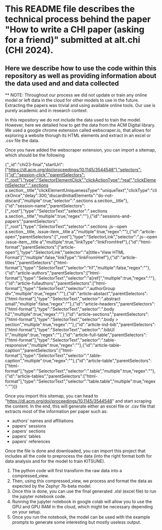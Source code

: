 # This README file describes the technical process behind the paper "How to write a CHI paper (asking for a friend)" submitted at alt.chi (CHI 2024).

## Here we describe how to use the code within this repository as well as providing information about the data used and and data collected

** NOTE: Throughout our process we did not update or train any online model or left data in the cloud for other models to use in the future. 
Extracting the papers was trivial and using available online tools. Our use is purely academic and in research context. 

In this repository we do not include the data used to train the model. However, here we detailed how to get the data from the ACM Digital library. 
We used a google chrome extension called webscraper.io, that allows for exploring a website thorugh its HTML elements and extract in an excel or .csv file the data.

Once you have added the webscraper extension, you can import a sitemap, which should be the following

{"_id":"chi23-final","startUrl":["https://dl.acm.org/doi/proceedings/10.1145/3544548"],"selectors":[{"id":"session-click","parentSelectors":["_root"],"type":"SelectorElementClick","clickActionType":"real","clickElementSelector":".sections a.section__title","clickElementUniquenessType":"uniqueText","clickType":"clickOnce","delay":300,"discardInitialElements":"do-not-discard","multiple":true,"selector":".sections a.section__title"},{"id":"session-name","parentSelectors":["_root"],"type":"SelectorText","selector":".sections a.section__title","multiple":true,"regex":""},{"id":"sessions-and-papers","parentSelectors":["_root"],"type":"SelectorText","selector":".sections .js--open a.section__title, .issue-item__title a","multiple":true,"regex":""},{"id":"article-open","parentSelectors":["_root"],"type":"SelectorLink","selector":".js--open .issue-item__title a","multiple":true,"linkType":"linkFromHref"},{"id":"html-format","parentSelectors":["article-open"],"type":"SelectorLink","selector":"a[title='View HTML Format']","multiple":false,"linkType":"linkFromHref"},{"id":"article-titles","parentSelectors":["html-format"],"type":"SelectorText","selector":"h1","multiple":false,"regex":""},{"id":"article-authors","parentSelectors":["html-format"],"type":"SelectorText","selector":"a[ref]","multiple":true,"regex":""},{"id":"article-fullauthors","parentSelectors":["html-format"],"type":"SelectorText","selector":".authorGroup div","multiple":true,"regex":""},{"id":"article-abstact","parentSelectors":["html-format"],"type":"SelectorText","selector":".abstract small","multiple":false,"regex":""},{"id":"article-headers","parentSelectors":["html-format"],"type":"SelectorText","selector":".body h2","multiple":true,"regex":""},{"id":"article-sections","parentSelectors":["html-format"],"type":"SelectorText","selector":".body > section","multiple":true,"regex":""},{"id":"article-ind-bib","parentSelectors":["html-format"],"type":"SelectorText","selector":".bibUl li","multiple":true,"regex":""},{"id":"article-full-table","parentSelectors":["html-format"],"type":"SelectorText","selector":".table-responsive","multiple":true,"regex":""},{"id":"article-table-caption","parentSelectors":["html-format"],"type":"SelectorText","selector":".table-caption","multiple":true,"regex":""},{"id":"article-table","parentSelectors":["html-format"],"type":"SelectorText","selector":".table","multiple":true,"regex":""},{"id":"article-tables","parentSelectors":["html-format"],"type":"SelectorText","selector":"table.table","multiple":true,"regex":""}]}

Once you import this sitemap, you can head to "https://dl.acm.org/doi/proceedings/10.1145/3544548" and start scraping the content. In the end, this will generate either an excel file or .csv file that extracts most of the information per paper such as:

* authors' names and affiliations
* papers' sessions
* papers' sections
* papers' tables
* papers' references

Once the file is done and downloaded, you can import this project that includes all the code to preprocess the data (into the right format both for data analysis and for the model to train KITSUNE).

1. The python code will first transform the raw data into a compressed_view.
2. Then, using this compressed_view, we process and format the data as expected by the Zephyr 7b-beta model.
3. Once this is done, you can use the final generated .xlsl (excel file) to run the jupyter notebook code.
4. Running the jupyter notebook in google colab will allow you to use the GPU and GPU RAM in the cloud, which might be necessary depending on your setup.
5. Once you run the notebook, the model can be used with the example prompts to generate some interesting but mostly useless output.
